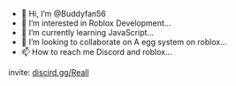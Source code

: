 - 👋 Hi, I’m @Buddyfan56
- 👀 I’m interested in Roblox Development...
- 🌱 I’m currently learning JavaScript...
- 💞️ I’m looking to collaborate on A egg system on roblox...
- 📫 How to reach me Discord and roblox...

invite: [discird.gg/Reall](https://discord.gg/hP78ktVs)

<!---
Buddyfan56/Buddyfan56 is a ✨ special ✨ repository because its `README.md` (this file) appears on your GitHub profile.
You can click the Preview link to take a look at your changes.
--->
